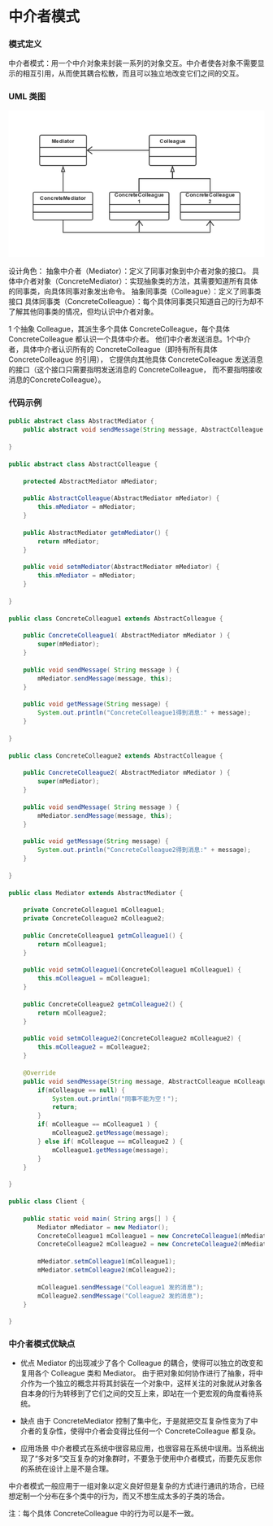 中介者模式
===

### 模式定义

中介者模式：用一个中介对象来封装一系列的对象交互。中介者使各对象不需要显示的相互引用，从而使其耦合松散，而且可以独立地改变它们之间的交互。

### UML 类图

![职责链模式 UML 图](img/21-mediator.png)

设计角色：
抽象中介者（Mediator）：定义了同事对象到中介者对象的接口。
具体中介者对象（ConcreteMediator）：实现抽象类的方法，其需要知道所有具体的同事类，向具体同事对象发出命令。
抽象同事类（Colleague）：定义了同事类接口
具体同事类（ConcreteColleague）：每个具体同事类只知道自己的行为却不了解其他同事类的情况，但均认识中介者对象。

1 个抽象 Colleague，其派生多个具体 ConcreteColleague，每个具体 ConcreteColleague 都认识一个具体中介者。
他们中介者发送消息。1个中介者，具体中介者认识所有的 ConcreteColleague（即持有所有具体 ConcreteColleague 的引用），
它提供向其他具体 ConcreteColleague 发送消息的接口（这个接口只需要指明发送消息的 ConcreteColleague，
而不要指明接收消息的ConcreteColleague）。

### 代码示例

```java
public abstract class AbstractMediator {
    public abstract void sendMessage(String message, AbstractColleague mColleague);

}

public abstract class AbstractColleague {

    protected AbstractMediator mMediator;

    public AbstractColleague(AbstractMediator mMediator) {
        this.mMediator = mMediator;
    }

    public AbstractMediator getmMediator() {
        return mMediator;
    }

    public void setmMediator(AbstractMediator mMediator) {
        this.mMediator = mMediator;
    }

}

public class ConcreteColleague1 extends AbstractColleague {

    public ConcreteColleague1( AbstractMediator mMediator ) {
        super(mMediator);
    }

    public void sendMessage( String message ) {
        mMediator.sendMessage(message, this);
    }

    public void getMessage(String message) {
        System.out.println("ConcreteColleague1得到消息:" + message);
    }

}

public class ConcreteColleague2 extends AbstractColleague {

    public ConcreteColleague2( AbstractMediator mMediator ) {
        super(mMediator);
    }

    public void sendMessage( String message ) {
        mMediator.sendMessage(message, this);
    }

    public void getMessage(String message) {
        System.out.println("ConcreteColleague2得到消息:" + message);
    }

}

public class Mediator extends AbstractMediator {

    private ConcreteColleague1 mColleague1;
    private ConcreteColleague2 mColleague2;

    public ConcreteColleague1 getmColleague1() {
        return mColleague1;
    }

    public void setmColleague1(ConcreteColleague1 mColleague1) {
        this.mColleague1 = mColleague1;
    }

    public ConcreteColleague2 getmColleague2() {
        return mColleague2;
    }

    public void setmColleague2(ConcreteColleague2 mColleague2) {
        this.mColleague2 = mColleague2;
    }

    @Override
    public void sendMessage(String message, AbstractColleague mColleague) {
        if(mColleague == null) {
            System.out.println("同事不能为空！");
            return;
        }
        if( mColleague == mColleague1 ) {
            mColleague2.getMessage(message);
        } else if( mColleague == mColleague2 ) {
            mColleague1.getMessage(message);
        }
    }

}

public class Client {

    public static void main( String args[] ) {
        Mediator mMediator = new Mediator();
        ConcreteColleague1 mColleague1 = new ConcreteColleague1(mMediator);
        ConcreteColleague2 mColleague2 = new ConcreteColleague2(mMediator);

        mMediator.setmColleague1(mColleague1);
        mMediator.setmColleague2(mColleague2);

        mColleague1.sendMessage("Colleague1 发的消息");
        mColleague2.sendMessage("Colleague2 发的消息");
    }

}
```

### 中介者模式优缺点

- 优点
Mediator 的出现减少了各个 Colleague 的耦合，使得可以独立的改变和复用各个 Colleague 类和 Mediator。
由于把对象如何协作进行了抽象，将中介作为一个独立的概念并将其封装在一个对象中，这样关注的对象就从对象各自本身的行为转移到了它们之间的交互上来，即站在一个更宏观的角度看待系统。

- 缺点
由于 ConcreteMediator 控制了集中化，于是就把交互复杂性变为了中介者的复杂性，使得中介者会变得比任何一个 ConcreteColleague 都复杂。

- 应用场景
中介者模式在系统中很容易应用，也很容易在系统中误用。当系统出现了“多对多”交互复杂的对象群时，不要急于使用中介者模式，而要先反思你的系统在设计上是不是合理。

中介者模式一般应用于一组对象以定义良好但是复杂的方式进行通讯的场合，已经想定制一个分布在多个类中的行为，而又不想生成太多的子类的场合。

注：每个具体 ConcreteColleague 中的行为可以是不一致。
